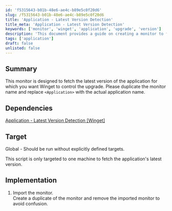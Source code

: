```yaml
---
id: 'f5315643-b01b-48e6-ae4c-b89e5c0f20d6'
slug: /f5315643-b01b-48e6-ae4c-b89e5c0f20d6
title: 'Application - Latest Version Detection'
title_meta: 'Application - Latest Version Detection'
keywords: ['monitor', 'winget', 'application', 'upgrade', 'version']
description: 'This document provides a guide on creating a monitor to fetch the latest version of an application using Winget. It includes implementation steps, dependencies, and target specifications for effective use.'
tags: ['application']
draft: false
unlisted: false
---
```


## Summary

This monitor is designed to fetch the latest version of the application for which you want Winget to control the upgrade. Please duplicate the monitor name and replace `<Application>` with the actual application name.

## Dependencies

[Application - Latest Version Detection [Winget]](/docs/ffb77c6c-8dd7-4ca5-82a2-327b1658cbde)

## Target

Global - Should be run without explicitly defined targets.

This script is only targeted to one machine to fetch the application's latest version.

## Implementation

1. Import the monitor.  
   Create a duplicate of the monitor and remove the imported monitor to avoid confusion.


